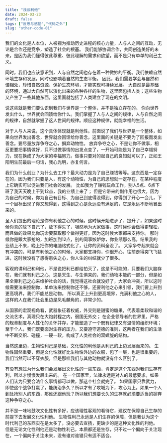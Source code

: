 ```yaml
---
title: "浅谈利他"
date: 2024-03-23
draft: false
tags: ["反思与感悟","代码之外"]
slug: "other-code-01"
---
```



我们的文化是人本位，人被视为推动历史进程的核心力量，人与人之间的互动，无论是合作还是竞争，塑造了社会的根基。
我们能够协调合作，共同创造美好的未来，是因为我们懂得彼此尊重、彼此理解的需求和欲望，而不是只有单单的利己主义。

同时，我们也应该意识到，人与自然之间也存在着一种微妙的平衡。我们依赖自然环境生存和发展，同时也影响着自然的生态平衡。
因此，我们需要学会与自然和谐相处，珍惜自然资源，保护生态环境，才能实现可持续发展。
大自然是最基础的环境，通过大自然可以演化出来的各种各样的生物，这里面包括人类；这些生物又产生了一些其他东西，这里面就包括了人类建立了现在的文明。

说这些就是我们要认识到我们与世界是一个整体，并不是独立存在的。
你向世界发出什么，世界就会回馈给你什么。我们掌握了人与人之间的规律，人与自然之间的规律，自然就掌握了这人世间的规律。顺应这种规律，就能幸福的生活。

对于人与人来说，这个具体体现就是利他性。前面说了我们与世界是一个整体，如果向世界发出善念，世界就会回馈给你善念，这里面的关键是不要为了回报而发出善念。要尽量放弃争夺之心，摒弃动物性。
放弃争夺之心，不是让你不做事，相反更要把事情做好，只不过做事情的出发点变了，一开始可能是为了自己幸福努力，现在换成了为大家的幸福努力。做事只要对的起自己的良知就可以了，正如王阳明生前最后一句话，我心光明，亦复何言。

我们为什么创业？为什么去工作？最大动力是为了自己赚钱等等。这东西是一定存在的，因为我们只要是人，有这个动物性，为自己的思想就一定存在，在某种程度上它确实可以促进我们社会的发展。
比如我为了赚钱玩命工作，别人5点、6点下班了我天天晚上干到12点，我的业绩上来了；
但是它带来的副作用也很大，因为为自己的时候，你为自己有目标、为自己到底得没得到，你得到了开心一会儿，下一个目标出现了你又想得到，这得到之心是永远没有满足的，它是永远不断地冒出来的。

圣人们提出的理论是你有利他之心的时候，这时候开始进步了、提升了，如果这时候你真的放下自己了，放下得失了，坦然地为大家做事，这时候你会做得更轻松，而且做的效果比你玩命要获取那个做得更好，因为这时候大家都来支持你。
那时候你是跟大家抢的，加班加到12点，别的同事嫉妒你，你业绩那么高，结果我的业绩上不来，晚上把你的电脑格式化了，让你的资料全没了。
大家争夺起来就会有冲突的，可是有利他之心的时候，大家都支持你，你很开心，往前走得突飞飞猛进，这时候没有了患得患失之心，你人生的纠结就少了很多。

客观的讲利己和利他，不是说把利已都给拍灭了，这是不可能的，只要我们大脑存在，我们就有利己之心，这是天生、与生俱来的，我们动物本能的一部分，但是如果全靠利己之心来维护社会的话，我觉得这社会就没好了，大家会冲突，所以这时候需要法来控制你，单单法来控制你还不够，还要利他之心来引领，我们要上升到更高境界，我们不能总是动物。
所以真正上升到更高境界，充满利他之心的人，这样的人在我们社会里边是凤毛麟角的，非常少的。

从国家的宏观视角看，武器象征着权威，外交则是甜蜜的糖果，代表着柔软和谐的交流艺术，真理只在大炮射程之内，弱国无外交；
在企业领导者的世界里，严格的规章制度与人性化的关怀并存，才能塑造了一个既有纪律又有温情的组织环境；
至于个人，我们既要面对生存的压力，又要遵守道德的准则，这两者在我们的生活中不断交织、碰撞，一硬一软，构成了人类社会的双螺旋的结构。

当然这里边，生物性利己是基础，文化性的利他是从利己的上边发展而来的。
生物性固然重要，但是文化性就好比生物性外边的衣服，包了一层，也是很重要的，我们当然可以不穿衣服，但是那样我们与其他动物就没有什么区别了。

有没有想过为什么我们会发展出文化性的一些东西，肯定是这个东西对我们生存有利，所以才慢慢发展出来的。
在一个国家里，法律永远是对人的最低要求，如果人们认为只要合法什么事情都可以做，那这个社会就完了。
如果国家只靠武力，即使这个战争打赢了，能统治多久？所以才有了攻城为下，攻心为上。如果一个人到处抢别人的东西，那谁还跟他玩？所以我们想要长久的生存就必须要适当的摒弃这种争夺之心。

并不是一味地鼓吹文化性有多好，应该理性客观的看待它，建议在保障自己生存的前提下去发展文化性利他。
生物性利己永远是人们生存的保障，但是我认为这个时代利己的东西实在是太多了，没必要去宣扬，更缺少的是这种文化性的利他。
但是无论文化性利他还是动物性利己，本质都还是生存，只不过一个偏向于关注现在，一个偏向于关注未来，没有谁对谁错只有适不适合。